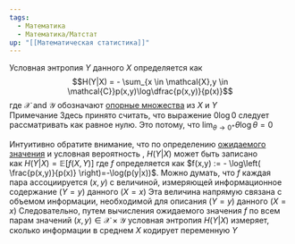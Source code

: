 ```yaml
---
tags:
  - Математика
  - Математика/Матстат
up: "[[Математическая статистика]]"
---
```


Условная энтропия $Y$ данного $X$ определяется как 
$$H(Y|X) = - \sum_{x \in \mathcal{X},y \in \mathcal{C}}p(x,y)\log\dfrac{p(x,y)}{p(x)}$$
где $\mathcal{X}$ and $\mathcal{Y}$ обозначают [опорные множества](https://translated.turbopages.org/proxy_u/en-ru.ru.b840aa42-6749e56c-2328b501-74722d776562/https/en.wikipedia.org/wiki/Support_(mathematics) "Поддержка (математика)") из $X$ и $Y$
Примечание Здесь принято считать, что выражение $0\log{0}$ следует рассматривать как равное нулю. Это потому, что $\lim_{ \theta \to 0^{+} }\theta \log \theta = 0$

Интуитивно обратите внимание, что по определению [ожидаемого значения](https://translated.turbopages.org/proxy_u/en-ru.ru.b840aa42-6749e56c-2328b501-74722d776562/https/en.wikipedia.org/wiki/Expected_value "Ожидаемое значение") и условная вероятность , $H(Y|X)$ может быть записано как $H(Y|X) = \mathbb{E}[f(X, Y)]$ где $f$ определяется как
$f(x,y) := - \log\left( \frac{p(x,y)}{p(x)} \right)=-\log(p(y|x))$. Можно думать, что $f$ каждая пара ассоциируется $(x,y)$ с величиной, измеряющей информационное содержание $(Y=y)$ данного $(X=x)$ Эта величина напрямую связана с объемом информации, необходимой для описания  $(Y=y)$ данного $(X=x)$ Следовательно, путем вычисления ожидаемого значения $f$ по всем парам значений $(x,y) \in \mathcal{X} \times \mathcal{Y}$ условная энтропия $H(Y|X)$ измеряет, сколько информации в среднем $X$ кодирует переменную $Y$